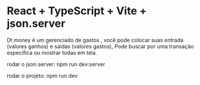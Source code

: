 # React + TypeScript + Vite + json.server
Dt money é um gerenciado de gastos , você pode colocar suas entrada (valores ganhos) e saidas (valores gastos), 
Pode buscar por uma transação específica ou mostrar todas em tela.

<p>rodar o json.server: npm run dev:server</p>
<p>rodar o projeto: npm run dev </p>

